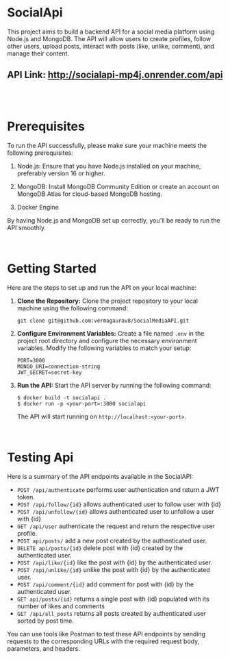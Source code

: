 # SocialApi

This project aims to build a backend API for a social media platform using Node.js and MongoDB. The API will allow users to create profiles, follow other users, upload posts, interact with posts (like, unlike, comment), and manage their content.

## API Link: http://socialapi-mp4j.onrender.com/api


<br><br>

# Prerequisites

To run the API successfully, please make sure your machine meets the following prerequisites:

1. Node.js: Ensure that you have Node.js installed on your machine, preferably version 16 or higher.

2. MongoDB: Install MongoDB Community Edition or create an account on MongoDB Atlas for cloud-based MongoDB hosting.

3. Docker Engine

By having Node.js and MongoDB set up correctly, you'll be ready to run the API smoothly.

<br>

# Getting Started

Here are the steps to set up and run the API on your local machine:

1. <b>Clone the Repository:</b> 
   Clone the project repository to your local machine using the following command:
   ```
   git clone git@github.com:vermagaurav8/SocialMediaAPI.git
   ```

2. <b>Configure Environment Variables:</b>
   Create a file named `.env` in the project root directory and configure the necessary environment variables. Modify the following variables to match your setup:
   ```
   PORT=3000
   MONGO_URI=connection-string
   JWT_SECRET=secret-key
   ```

5. <b>Run the API:</b>
   Start the API server by running the following command:
   ```
   $ docker build -t socialapi .
   $ docker run -p <your-port>:3000 socialapi
   ```

   The API will start running on `http://localhost:<your-port>`.

<br>

# Testing Api
Here is a summary of the API endpoints available in the SocialAPI:

- `POST /api/authenticate` performs user authentication and return a JWT token.
- `POST /api/follow/{id}` allows authenticated user to follow user with {id}
- `POST /api/unfollow/{id}` allows authenticated user to unfollow a user with {id}
- `GET /api/user` authenticate the request and return the respective user profile.
- `POST api/posts/` add a new post created by the authenticated user.
- `DELETE api/posts/{id}` delete post with {id} created by the authenticated user.
- `POST /api/like/{id}` like the post with {id} by the authenticated user.
- `POST /api/unlike/{id}` unlike the post with {id} by the authenticated user.
- `POST /api/comment/{id}` add comment for post with {id} by the authenticated user.
- `GET api/posts/{id}` returns a single post with {id} populated with its number of likes and comments
- `GET /api/all_posts` returns all posts created by authenticated user sorted by post time.

You can use tools like Postman to test these API endpoints by sending requests to the corresponding URLs with the required request body, parameters, and headers.